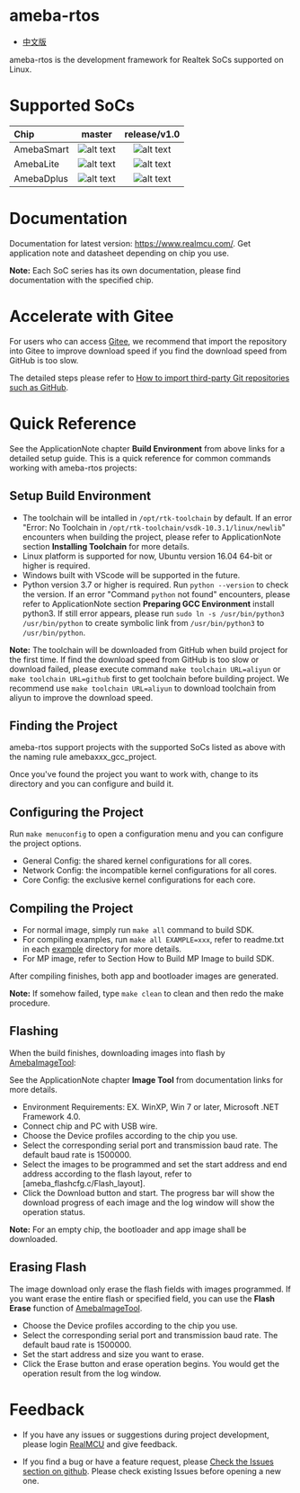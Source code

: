 # ameba-rtos

* [中文版](./README_CN.md)

ameba-rtos is the development framework for Realtek SoCs supported on Linux.

# Supported SoCs

|Chip         |          master       |     release/v1.0       |
|:----------- |:---------------------:| :---------------------:|
|AmebaSmart   |![alt text][supported] | ![alt text][supported] |
|AmebaLite    |![alt text][supported] | ![alt text][supported] |
|AmebaDplus   |![alt text][supported] | ![alt text][supported] |

[supported]: https://img.shields.io/badge/-supported-green "supported"

# Documentation

Documentation for latest version: https://www.realmcu.com/. Get application note and datasheet depending on chip you use.

**Note:** Each SoC series has its own documentation, please find documentation with the specified chip.

# Accelerate with Gitee

For users who can access [Gitee](https://gitee.com), we recommend that import the repository into Gitee to improve download speed if you find the download speed from GitHub is too slow.

The detailed steps please refer to [How to import third-party Git repositories such as GitHub](https://gitee.com/help/articles/4261). 

# Quick Reference

See the ApplicationNote chapter **Build Environment** from above links for a detailed setup guide. This is a quick reference for common commands working with ameba-rtos projects:

## Setup Build Environment

* The toolchain will be intalled in `/opt/rtk-toolchain` by default. If an error "Error: No Toolchain in `/opt/rtk-toolchain/vsdk-10.3.1/linux/newlib`" encounters when building the project, please refer to ApplicationNote section **Installing Toolchain** for more details.
* Linux platform is supported for now, Ubuntu version 16.04 64-bit or higher is required.
* Windows built with VScode will be supported in the future.
* Python version 3.7 or higher is required. Run `python --version` to check the version. If an error "Command `python` not found" encounters, please refer to ApplicationNote section **Preparing GCC Environment** install python3. If still error appears, please run `sudo ln -s /usr/bin/python3 /usr/bin/python` to create symbolic link from `/usr/bin/python3` to `/usr/bin/python`.

**Note:** The toolchain will be downloaded from GitHub when build project for the first time. If find the download speed from GitHub is too slow or download failed, please execute command `make toolchain URL=aliyun` or `make toolchain URL=github` first to get toolchain before building project. We recommend use `make toolchain URL=aliyun` to download toolchain from aliyun to improve the download speed.

## Finding the Project

ameba-rtos support projects with the supported SoCs listed as above with the naming rule amebaxxx_gcc_project.

Once you've found the project you want to work with, change to its directory and you can configure and build it.

## Configuring the Project

Run `make menuconfig` to open a configuration menu and you can configure the project options.

* General Config: the shared kernel configurations for all cores.
* Network Config: the incompatible kernel configurations for all cores.
* Core Config: the exclusive kernel configurations for each core.

## Compiling the Project

* For normal image, simply run `make all` command to build SDK.
* For compiling examples, run `make all EXAMPLE=xxx`, refer to readme.txt in each [example](component/example) directory for more details.
* For MP image, refer to Section How to Build MP Image to build SDK.

After compiling finishes, both app and bootloader images are generated.

**Note:** If somehow failed, type `make clean` to clean and then redo the make procedure.

## Flashing

When the build finishes, downloading images into flash by [AmebaImageTool](tools/ameba/ImageTool/AmebaImageTool.exe):

See the ApplicationNote chapter **Image Tool** from documentation links for more details.

* Environment Requirements: EX. WinXP, Win 7 or later, Microsoft .NET Framework 4.0.
* Connect chip and PC with USB wire.
* Choose the Device profiles according to the chip you use.
* Select the corresponding serial port and transmission baud rate. The default baud rate is 1500000.
* Select the images to be programmed and set the start address and end address according to the flash layout, refer to [ameba_flashcfg.c/Flash_layout].
* Click the Download button and start. The progress bar will show the download progress of each image and the log window will show the operation status.

**Note:** For an empty chip, the bootloader and app image shall be downloaded.

## Erasing Flash

The image download only erase the flash fields with images programmed. If you want erase the entire flash or specified field, you can use the **Flash Erase** function of [AmebaImageTool](tools/ameba/ImageTool/AmebaImageTool.exe).

* Choose the Device profiles according to the chip you use.
* Select the corresponding serial port and transmission baud rate. The default baud rate is 1500000.
* Set the start address and size you want to erase.
* Click the Erase button and erase operation begins. You would get the operation result from the log window.

# Feedback

* If you have any issues or suggestions during project development, please login [RealMCU](https://www.realmcu.com/en/Account/Login?ReturnUrl=%2FCommunity%2Fcima%2F3187aedd-cb0d-444b-aa0c-284fd82cc501) and give feedback.

* If you find a bug or have a feature request, please [Check the Issues section on github](https://github.com/Ameba-AIoT/ameba-rtos/issues). Please check existing Issues before opening a new one.